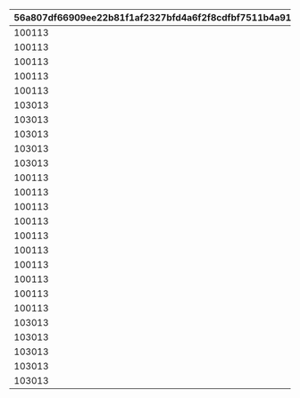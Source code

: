 |56a807df66909ee22b81f1af2327bfd4a6f2f8cdfbf7511b4a9194aea865fd20|31e1f0456739f907bc2edaee3c6924dbe50d2853020e2847a4031bc5254338a7|79bb533342cd71ebdc91297c766e320d6537a2897af7422e9077ab0d07bdcc1d|7fc7f0ced83c2757cdfc9e1b885e4fa7f78343795f9323a5a5728b448920a111|65a23932d5917698f778385787ea92b595141fbf7f8db53b77e499778293be0e|30993ca02cbb948d472397d36431d24cfb896d8388d74e3b5a864a5a34f81567|510b7830d9545e9c7e606222d91f0fbd9224915c976e5af2ed2817be4aadcad0|2a8c69bc688eb9172a7fc8642f9065a828d67b126f37c51b45839ed5371071bb|5d64f89065df698cd4b5bcd137df5f3ac03fca11be8b244f469d702a119328e8|c9d80d16c5bdb2f7c3ad70ff441055fb041738b302e68d751178c8bbf39ed212|435c443092ad45c83ffbb3e641b0c9b079781e362d9adfede010315da7baa6a9|100ec34e929c6ed3a2e53239a784e87153824f28d721142a5f16c4c2a8da1377|8c4064699a7de71b429b79a4f64acf56f5d936e0157d1440b62bf43271af3123|1c77cc55ea8b1203bab2bc5b32ca452086dba4fccb3779a0b2f3b396c8ddbcef|2cc5831f13380d43642a0079e396563529c97b754656ae0b1dfd6c038ed2d036|
| --- | --- | --- | --- | --- | --- | --- | --- | --- | --- | --- | --- | --- | --- | --- |
|100113|701000101|90110001|bgm_M57|0|0|1|110001|90|1|EASY|100113|0|bgm_M57|1|
|100113|701000102|90110002|bgm_M57|0|0|1|110001|90|2|NORMAL|100113|0|bgm_M57|1|
|100113|701000103|90110003|bgm_M57|0|0|1|110001|90|3|HARD|100113|0|bgm_M57|1|
|100113|701000104|90110004|bgm_M57|0|0|1|110001|90|4|VERY HARD|100113|0|bgm_M57|1|
|100113|701000105|90110005|bgm_M57|0|0|1|110001|90|5|EXTREME|100113|0|bgm_M57|1|
|103013|701000201|90120001|bgm_M169|0|0|2|120001|90|1|EASY|103013|0|bgm_M169|1|
|103013|701000202|90120002|bgm_M169|0|0|2|120001|90|2|NORMAL|103013|0|bgm_M169|1|
|103013|701000203|90120003|bgm_M169|0|0|2|120001|90|3|HARD|103013|0|bgm_M169|1|
|103013|701000204|90120004|bgm_M169|0|0|2|120001|90|4|VERY HARD|103013|0|bgm_M169|1|
|103013|701000205|90120005|bgm_M169|0|0|2|120001|90|5|EXTREME|103013|0|bgm_M169|1|
|100113|701000301|90130001|bgm_M64|0|0|3|130001|90|1|EASY|100113|0|bgm_M64|1|
|100113|701000302|90130002|bgm_M64|0|0|3|130001|90|2|NORMAL|100113|0|bgm_M64|1|
|100113|701000303|90130003|bgm_M64|0|0|3|130001|90|3|HARD|100113|0|bgm_M64|1|
|100113|701000304|90130004|bgm_M64|0|0|3|130001|90|4|VERY HARD|100113|0|bgm_M64|1|
|100113|701000305|90130005|bgm_M64|0|0|3|130001|90|5|EXTREME|100113|0|bgm_M64|1|
|100113|701000401|90140001|bgm_M07|0|0|4|140001|90|1|EASY|100113|0|bgm_M07|1|
|100113|701000402|90140002|bgm_M07|0|0|4|140001|90|2|NORMAL|100113|0|bgm_M07|1|
|100113|701000403|90140003|bgm_M07|0|0|4|140001|90|3|HARD|100113|0|bgm_M07|1|
|100113|701000404|90140004|bgm_M07|0|0|4|140001|90|4|VERY HARD|100113|0|bgm_M07|1|
|100113|701000405|90140005|bgm_M07|0|0|4|140001|90|5|EXTREME|100113|0|bgm_M07|1|
|103013|701000501|90150001|bgm_M170|0|0|5|150001|90|1|EASY|103013|0|bgm_M170|1|
|103013|701000502|90150002|bgm_M170|0|0|5|150001|90|2|NORMAL|103013|0|bgm_M170|1|
|103013|701000503|90150003|bgm_M170|0|0|5|150001|90|3|HARD|103013|0|bgm_M170|1|
|103013|701000504|90150004|bgm_M170|0|0|5|150001|90|4|VERY HARD|103013|0|bgm_M170|1|
|103013|701000505|90150005|bgm_M170|0|0|5|150001|90|5|EXTREME|103013|0|bgm_M170|1|